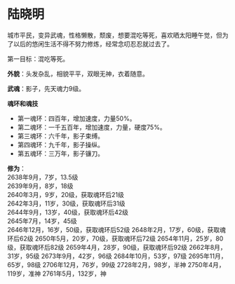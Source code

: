 # 陆晓明

城市平民，变异武魂，性格懒散，颓废，想要混吃等死，喜欢晒太阳睡午觉，但为了以后的悠闲生活不得不努力修炼，经常念叨忍忍就过去了。

第一目标：混吃等死。

**外貌**：头发杂乱，相貌平平，双眼无神，衣着随意。

**武魂**：影子，先天魂力9级。

**魂环和魂技**
* 第一魂环：四百年，增加速度，力量50%。
* 第二魂环：一千五百年，增加速度，力量，硬度75%。
* 第三魂环：六千年，影子束缚。
* 第四魂环：九千年，影子操纵。
* 第五魂环：三万年，影子镰刀。

**修为**：<br>
2638年9月，7岁，13.5级<br>
2639年9月，8岁，18级<br>
2640年3月，9岁，20级，获取魂环后21级<br>
2642年3月，11岁，30级，获取魂环后31级<br>
2644年9月，13岁，40级，获取魂环后42级<br>
2645年7月，14岁，45级<br>
2646年12月，16岁，50级，获取魂环后52级
2648年2月，17岁，60级，获取魂环后62级
2650年5月，20岁，70级，获取魂环后72级
2654年11月，25岁，80级，获取魂环后82级
2659年4月，28岁，90级，获取魂环后92级
2662年8月，31岁，95级
2673年9月，42岁，96级
2684年10月，53岁，97级
2695年11月，65岁，98级
2706年12月，76岁，99级
2728年2月，98岁，半神
2750年4月，119岁，准神
2761年5月，132岁，神